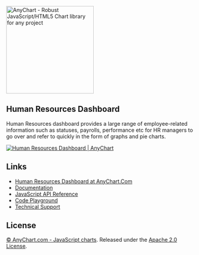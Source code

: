 [<img src="https://cdn.anychart.com/images/logo-transparent-segoe.png?2" width="234px" alt="AnyChart - Robust JavaScript/HTML5 Chart library for any project">](http://www.anychart.com)

## Human Resources Dashboard
Human Resources dashboard provides a large range of employee-related information such as statuses, payrolls, performance etc for HR managers to go over and refer to quickly in the form of graphs and pie charts.

[<img src="https://static.anychart.com/images/github/human-resources.png" alt="Human Resources Dashboard | AnyChart">](http://anychart.com/solutions/human-resources-dashboard/)

## Links
* [Human Resources Dashboard at AnyChart.Com](https://www.anychart.com/solutions/human-resources-dashboard/)
* [Documentation](https://docs.anychart.com)
* [JavaScript API Reference](https://api.anychart.com)
* [Code Playground](https://playground.anychart.com)
* [Technical Support](https://anychart.com/support)

## License
[© AnyChart.com - JavaScript charts](http://www.anychart.com). Released under the [Apache 2.0 License](https://github.com/anychart-solutions/human-resources-dashboard/blob/master/LICENSE).

